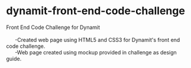# dynamit-front-end-code-challenge
Front End Code Challenge for Dynamit<br /><br />
	&nbsp;&nbsp;&nbsp;&nbsp;&nbsp;&nbsp;-Created web page using HTML5 and CSS3 for Dynamit's front end code challenge.<br />
	&nbsp;&nbsp;&nbsp;&nbsp;&nbsp;&nbsp;-Web page created using mockup provided in challenge as design guide.<br />